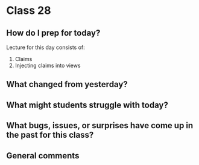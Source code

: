 # Class 28

## How do I prep for today?

Lecture for this day consists of:
1. Claims
2. Injecting claims into views

## What changed from yesterday? 

## What might students struggle with today?  

## What bugs, issues, or surprises have come up in the past for this class?

## General comments
